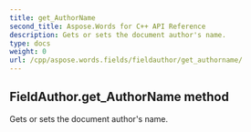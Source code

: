 ```yaml
---
title: get_AuthorName
second_title: Aspose.Words for C++ API Reference
description: Gets or sets the document author's name. 
type: docs
weight: 0
url: /cpp/aspose.words.fields/fieldauthor/get_authorname/
---
```

## FieldAuthor.get_AuthorName method


Gets or sets the document author's name. 

